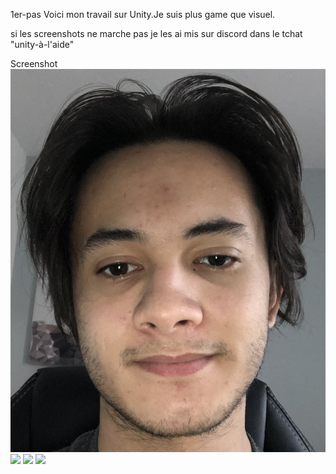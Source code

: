 1er-pas
Voici mon travail sur Unity.Je suis plus game que visuel.

si les screenshots ne marche pas je les ai mis sur discord dans le tchat "unity-à-l'aide"

Screenshot
 <img src="readme/1.jpg">
 <img src="readme/2.jpg">
 <img src="readme/3.jpg">
 <img src="readme/4.jpg">
